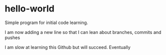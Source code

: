 # hello-world

Simple program for initial code learning.

I am now adding a new line so that I can lean about branches, commits and pushes

I am slow at learning this Github but will succeed. 
Eventually
